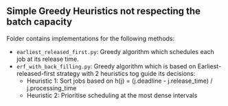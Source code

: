 ## Simple Greedy Heuristics not respecting the batch capacity

Folder contains implementations for the following methods:
- `earliest_released_first.py`: Greedy algorithm which schedules each job at its release time.
- `erf_with_back_filling.py`: Greedy algorithm which is based on Earliest-released-first strategy with 2 heuristics tog guide its decisions:
    - Heuristic 1: Sort jobs based on h(j) = (j.deadline - j.release_time) / j.processing_time
    - Heuristic 2: Prioritise scheduling at the most dense intervals 